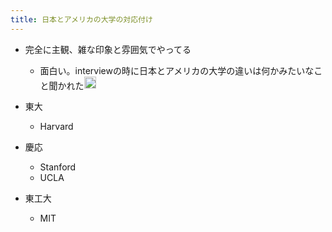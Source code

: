 ```yaml
---
title: 日本とアメリカの大学の対応付け
---
```


* 完全に主観、雑な印象と雰囲気でやってる
  
  * 面白い。interviewの時に日本とアメリカの大学の違いは何かみたいなこと聞かれた<img src='https://scrapbox.io/api/pages/blu3mo-public/kaya/icon' alt='kaya.icon' height="19.5"/>
* 東大
  
  * Harvard
* 慶応
  
  * Stanford
  * UCLA
* 東工大
  
  * MIT
